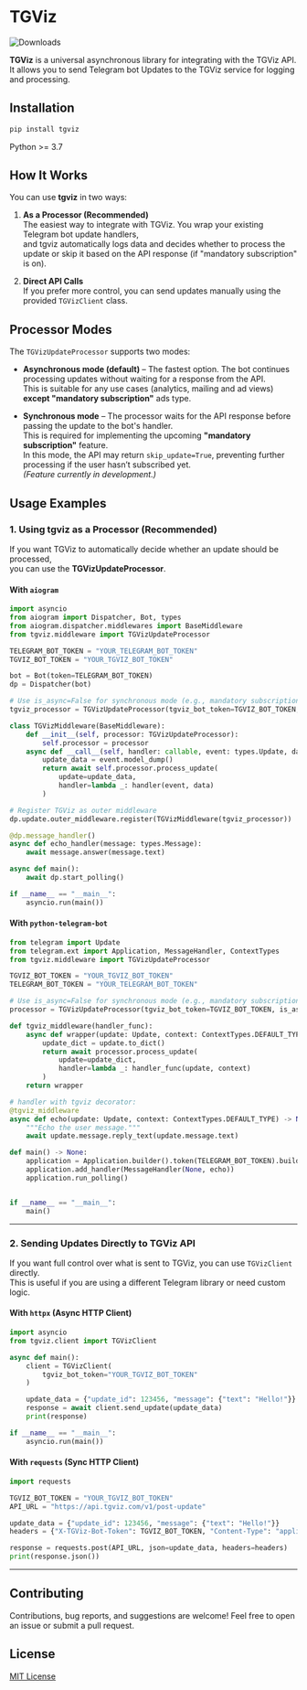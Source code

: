 # TGViz
![Downloads](https://img.shields.io/pypi/dm/tgviz)


**TGViz** is a universal asynchronous library for integrating with the TGViz API.  
It allows you to send Telegram bot Updates to the TGViz service for logging and processing. 

## Installation

```bash
pip install tgviz
```

Python >= 3.7

## How It Works

You can use **tgviz** in two ways:

1. **As a Processor (Recommended)**  
   The easiest way to integrate with TGViz. You wrap your existing Telegram bot update handlers,  
   and tgviz automatically logs data and decides whether to process the update or skip it based on the API response (if "mandatory subscription" is on).  
   
2. **Direct API Calls**  
   If you prefer more control, you can send updates manually using the provided `TGVizClient` class.

## Processor Modes

The `TGVizUpdateProcessor` supports two modes:  

- **Asynchronous mode (default)** – The fastest option. The bot continues processing updates without waiting for a response from the API.  
  This is suitable for any use cases (analytics, mailing and ad views) **except "mandatory subscription"** ads type.  

- **Synchronous mode** – The processor waits for the API response before passing the update to the bot's handler.  
  This is required for implementing the upcoming **"mandatory subscription"** feature.  
  In this mode, the API may return `skip_update=True`, preventing further processing if the user hasn’t subscribed yet.  
  _(Feature currently in development.)_  


## Usage Examples

### 1. Using tgviz as a Processor (Recommended)

If you want TGViz to automatically decide whether an update should be processed,  
you can use the **TGVizUpdateProcessor**.  


#### With `aiogram`

```python
import asyncio
from aiogram import Dispatcher, Bot, types
from aiogram.dispatcher.middlewares import BaseMiddleware
from tgviz.middleware import TGVizUpdateProcessor

TELEGRAM_BOT_TOKEN = "YOUR_TELEGRAM_BOT_TOKEN"
TGVIZ_BOT_TOKEN = "YOUR_TGVIZ_BOT_TOKEN"

bot = Bot(token=TELEGRAM_BOT_TOKEN)
dp = Dispatcher(bot)

# Use is_async=False for synchronous mode (e.g., mandatory subscription feature)
tgviz_processor = TGVizUpdateProcessor(tgviz_bot_token=TGVIZ_BOT_TOKEN, is_async=True)

class TGVizMiddleware(BaseMiddleware):
    def __init__(self, processor: TGVizUpdateProcessor):
        self.processor = processor
    async def __call__(self, handler: callable, event: types.Update, data: dict):
        update_data = event.model_dump()
        return await self.processor.process_update(
            update=update_data,
            handler=lambda _: handler(event, data)
        )

# Register TGViz as outer middleware
dp.update.outer_middleware.register(TGVizMiddleware(tgviz_processor))

@dp.message_handler()
async def echo_handler(message: types.Message):
    await message.answer(message.text)

async def main():
    await dp.start_polling()

if __name__ == "__main__":
    asyncio.run(main())
```

#### With `python-telegram-bot`

```python
from telegram import Update
from telegram.ext import Application, MessageHandler, ContextTypes
from tgviz.middleware import TGVizUpdateProcessor

TGVIZ_BOT_TOKEN = "YOUR_TGVIZ_BOT_TOKEN"
TELEGRAM_BOT_TOKEN = "YOUR_TELEGRAM_BOT_TOKEN"

# Use is_async=False for synchronous mode (e.g., mandatory subscription feature)
processor = TGVizUpdateProcessor(tgviz_bot_token=TGVIZ_BOT_TOKEN, is_async=True)

def tgviz_middleware(handler_func):
    async def wrapper(update: Update, context: ContextTypes.DEFAULT_TYPE):
        update_dict = update.to_dict()
        return await processor.process_update(
            update=update_dict,
            handler=lambda _: handler_func(update, context)
        )
    return wrapper

# handler with tgviz decorator:
@tgviz_middleware
async def echo(update: Update, context: ContextTypes.DEFAULT_TYPE) -> None:
    """Echo the user message."""
    await update.message.reply_text(update.message.text)

def main() -> None:
    application = Application.builder().token(TELEGRAM_BOT_TOKEN).build()
    application.add_handler(MessageHandler(None, echo))
    application.run_polling()


if __name__ == "__main__":
    main()
```

---

### 2. Sending Updates Directly to TGViz API

If you want full control over what is sent to TGViz, you can use `TGVizClient` directly.  
This is useful if you are using a different Telegram library or need custom logic.

#### With `httpx` (Async HTTP Client)

```python
import asyncio
from tgviz.client import TGVizClient

async def main():
    client = TGVizClient(
        tgviz_bot_token="YOUR_TGVIZ_BOT_TOKEN"
    )

    update_data = {"update_id": 123456, "message": {"text": "Hello!"}}
    response = await client.send_update(update_data)
    print(response)

if __name__ == "__main__":
    asyncio.run(main())
```

#### With `requests` (Sync HTTP Client)

```python
import requests

TGVIZ_BOT_TOKEN = "YOUR_TGVIZ_BOT_TOKEN"
API_URL = "https://api.tgviz.com/v1/post-update"

update_data = {"update_id": 123456, "message": {"text": "Hello!"}}
headers = {"X-TGViz-Bot-Token": TGVIZ_BOT_TOKEN, "Content-Type": "application/json"}

response = requests.post(API_URL, json=update_data, headers=headers)
print(response.json())
```

---


## Contributing

Contributions, bug reports, and suggestions are welcome! Feel free to open an issue or submit a pull request.

## License

[MIT License](LICENSE)
